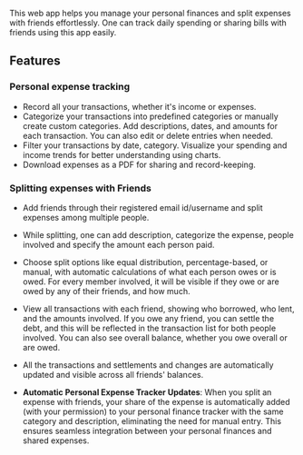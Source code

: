 This web app helps you manage your personal finances and split expenses with friends effortlessly. One can  track  daily spending or sharing bills with friends using this app easily.

## Features 

### Personal expense tracking
- Record all your transactions, whether it's income or expenses.
- Categorize your transactions into predefined categories or manually create custom categories. Add descriptions, dates, and amounts for each transaction. You can also edit or delete entries when needed.
- Filter your transactions by date, category. Visualize your spending and income trends for better understanding using charts.
- Download expenses as a PDF for sharing and record-keeping.

### Splitting expenses with Friends
- Add friends through their registered email id/username and split expenses among multiple people.
- While splitting, one can add description, categorize the expense, people involved and specify the amount each person paid.
- Choose split options like equal distribution, percentage-based, or manual, with automatic calculations of what each person owes or is owed. For every member involved, it will be visible if they owe or are owed by any of their friends, and how much.
- View all transactions with each friend, showing who borrowed, who lent, and the amounts involved. If you owe any friend, you can settle the debt, and this will be reflected in the transaction list for both people involved. You can also see overall balance, whether you owe overall or are owed.
- All the transactions  and  settlements and changes are automatically updated and visible across all friends' balances.


- **Automatic Personal Expense Tracker Updates**: When you split an expense with friends, your share of the expense is automatically added (with your permission) to your personal finance tracker with the same category and description, eliminating the need for manual entry. This ensures seamless integration between your personal finances and shared expenses.
